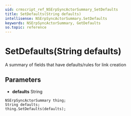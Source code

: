 ```yaml
---
uid: crmscript_ref_NSErpSyncActorSummary_SetDefaults
title: SetDefaults(String defaults)
intellisense: NSErpSyncActorSummary.SetDefaults
keywords: NSErpSyncActorSummary, GetDefaults
so.topic: reference
---
```


# SetDefaults(String defaults)

A summary of fields that have defaults/rules for link creation

## Parameters

* **defaults** String

```crmscript
NSErpSyncActorSummary thing;
String defaults;
thing.SetDefaults(defaults);
```

